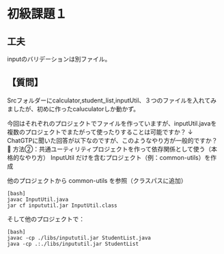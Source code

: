 # 初級課題１

## 工夫
inputのバリデーションは別ファイル。

## 【質問】
Srcフォルダーにcalculator,student_list,inputUtil、３つのファイルを入れてみましたが、初めに作ったcaluculatorしか動かず。

今回はそれぞれのプロジェクトでファイルを作っていますが、inputUtil.javaを複数のプロジェクトでまたがって使ったりすることは可能ですか？
↓  
ChatGTPに聞いた回答が以下なのですが、このようなやり方が一般的ですか？   
🔸 方法②：共通ユーティリティプロジェクトを作って依存関係として使う（本格的なやり方）
InputUtil だけを含むプロジェクト（例：common-utils）を作成

他のプロジェクトから common-utils を参照（クラスパスに追加）
```
[bash]
javac InputUtil.java
jar cf inpututil.jar InputUtil.class
```
  
そして他のプロジェクトで：
```
[bash]
javac -cp ./libs/inpututil.jar StudentList.java
java -cp .:./libs/inpututil.jar StudentList
```
